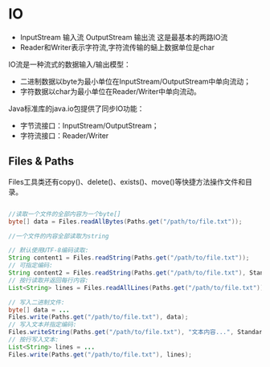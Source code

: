 # IO

- InputStream 输入流 OutputStream 输出流 这是最基本的两路IO流
- Reader和Writer表示字符流,字符流传输的蜬上数据单位是char

IO流是一种流式的数据输入/输出模型：
- 二进制数据以byte为最小单位在InputStream/OutputStream中单向流动；
- 字符数据以char为最小单位在Reader/Writer中单向流动。

Java标准库的java.io包提供了同步IO功能：
- 字节流接口：InputStream/OutputStream；
- 字符流接口：Reader/Writer


## Files & Paths

Files工具类还有copy()、delete()、exists()、move()等快捷方法操作文件和目录。

```java

//读取一个文件的全部内容为一个byte[]
byte[] data = Files.readAllBytes(Paths.get("/path/to/file.txt"));

//一个文件的内容全部读取为string

// 默认使用UTF-8编码读取:
String content1 = Files.readString(Paths.get("/path/to/file.txt"));
// 可指定编码:
String content2 = Files.readString(Paths.get("/path/to/file.txt"), StandardCharsets.ISO_8859_1);
// 按行读取并返回每行内容:
List<String> lines = Files.readAllLines(Paths.get("/path/to/file.txt"));

// 写入二进制文件:
byte[] data = ...
Files.write(Paths.get("/path/to/file.txt"), data);
// 写入文本并指定编码:
Files.writeString(Paths.get("/path/to/file.txt"), "文本内容...", StandardCharsets.ISO_8859_1);
// 按行写入文本:
List<String> lines = ...
Files.write(Paths.get("/path/to/file.txt"), lines);




```